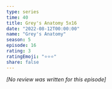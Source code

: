 ```yaml
---
type: series
time: 40
title: Grey's Anatomy 5x16
date: "2022-08-12T00:00:00"
name: "Grey's Anatomy"
season: 5
episode: 16
rating: 3
ratingEmoji: "⭐️⭐️⭐️"
share: false
---
```


*[No review was written for this episode]*
